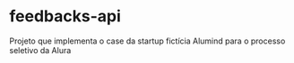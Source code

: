 # feedbacks-api
Projeto que implementa o case da startup fictícia Alumind para o processo seletivo da Alura
